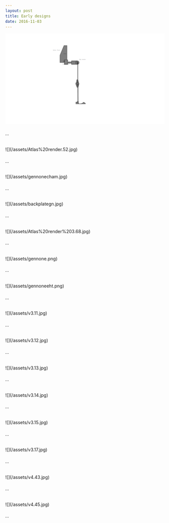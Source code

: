 ```yaml
---
layout: post
title: Early designs
date: 2016-11-03
---
```

![](/assets/progenitor.png)
<h6>...</h6>
![](/assets/Atlas%20render.52.jpg)
<h6>...</h6>
![](/assets/gennonecham.jpg)
<h6>...</h6>
![](/assets/backplategn.jpg)
<h6>...</h6>
![](/assets/Atlas%20render%203.68.jpg)
<h6>...</h6>
![](/assets/gennone.png)
<h6>...</h6>
![](/assets/gennoneeht.png)
<h6>...</h6>
![](/assets/v3.11.jpg)
<h6>...</h6>
![](/assets/v3.12.jpg)
<h6>...</h6>
![](/assets/v3.13.jpg)
<h6>...</h6>
![](/assets/v3.14.jpg)
<h6>...</h6>
![](/assets/v3.15.jpg)
<h6>...</h6>
![](/assets/v3.17.jpg)
<h6>...</h6>
![](/assets/v4.43.jpg)
<h6>...</h6>
![](/assets/v4.45.jpg)
<h6>...</h6>
